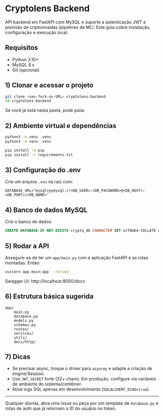 # Cryptolens Backend

API backend em FastAPI com MySQL e suporte a autenticação JWT e previsão de criptomoedas (pipelines de ML). Este guia cobre instalação, configuração e execução local.

## Requisitos

- Python 3.10+
- MySQL 8.x
- Git (opcional)

## 1) Clonar e acessar o projeto

```bash
git clone <seu-fork-ou-URL> cryptolens-backend
cd cryptolens-backend
```

Se você já está nesta pasta, pode pular.

## 2) Ambiente virtual e dependências

```bash
python3 -m venv .venv
python3 -m venv .venv

pip install -U pip
pip install -r requirements.txt
```

## 3) Configuração do .env

Crie um arquivo `.env` na raiz com:

```env
DATABASE_URL="mysql+pymysql://<DB_USER>:<DB_PASSWORD>@<DB_HOST>:<DB_PORT>/<DB_NAME>"
```

## 4) Banco de dados MySQL

Crie o banco de dados:

```sql
CREATE DATABASE IF NOT EXISTS crypto_db CHARACTER SET utf8mb4 COLLATE utf8mb4_unicode_ci;
```

## 5) Rodar a API

Assegure-se de ter um `app/main.py` com a aplicação FastAPI e as rotas montadas. Então:

```bash
uvicorn app.main:app --reload
```

Swagger UI: http://localhost:8000/docs

## 6) Estrutura básica sugerida

```
app/
	main.py
	database.py
	models.py
	schemas.py
	routes/
	services/
	utils/
	docs/http/
```

## 7) Dicas

- Se precisar async, troque o driver para `asyncmy` e adapte a criação de engine/Session.
- Use `JWT_SECRET` forte (32+ chars). Em produção, configure via variáveis de ambiente do sistema/contêiner.
- Ative logs SQL apenas em desenvolvimento (`SQLALCHEMY_ECHO=true`).

---

Qualquer dúvida, abra uma issue ou peça por um template de `database.py` e rotas de auth que já retornam o ID do usuário no token.